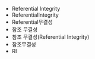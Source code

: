 ﻿- Referential Integrity
- ReferentialIntegrity
- Referential무결성
- 참조 무결성
- 참조 무결성(Referential Integrity) 
- 참조무결성
- RI
